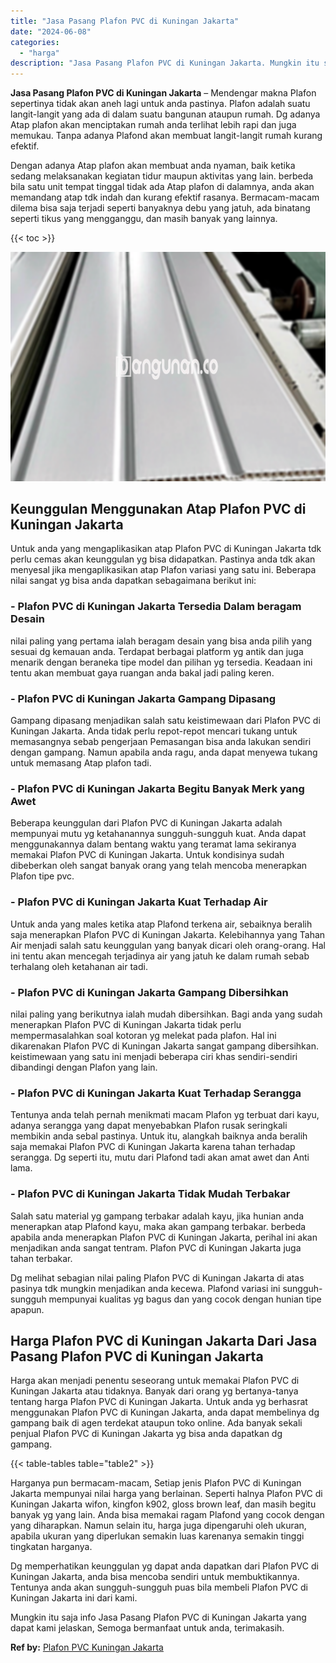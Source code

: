 ```yaml
---
title: "Jasa Pasang Plafon PVC di Kuningan Jakarta"
date: "2024-06-08"
categories: 
  - "harga"
description: "Jasa Pasang Plafon PVC di Kuningan Jakarta. Mungkin itu saja info Jasa Pasang Plafon PVC di Kuningan Jakarta yang dapat kami jelaskan, Semoga bermanfaat untu..."
---
```


**Jasa Pasang Plafon PVC di Kuningan Jakarta** – Mendengar makna Plafon sepertinya tidak akan aneh lagi untuk anda pastinya. Plafon adalah suatu langit-langit yang ada di dalam suatu bangunan ataupun rumah. Dg adanya Atap plafon akan menciptakan rumah anda terlihat lebih rapi dan juga memukau. Tanpa adanya Plafond akan membuat langit-langit rumah kurang efektif.

Dengan adanya Atap plafon akan membuat anda nyaman, baik ketika sedang melaksanakan kegiatan tidur maupun aktivitas yang lain. berbeda bila satu unit tempat tinggal tidak ada Atap plafon di dalamnya, anda akan memandang atap tdk indah dan kurang efektif rasanya. Bermacam-macam dilema bisa saja terjadi seperti banyaknya debu yang jatuh, ada binatang seperti tikus yang mengganggu, dan masih banyak yang lainnya.

{{< toc >}}

![Jasa Pasang Plafon PVC di Kuningan Jakarta](/images/flafond-pvc-murah11.png)

## Keunggulan Menggunakan Atap Plafon PVC di Kuningan Jakarta

Untuk anda yang mengaplikasikan atap Plafon PVC di Kuningan Jakarta tdk perlu cemas akan keunggulan yg bisa didapatkan. Pastinya anda tdk akan menyesal jika mengaplikasikan atap Plafon variasi yang satu ini. Beberapa nilai sangat yg bisa anda dapatkan sebagaimana berikut ini:

### \- Plafon PVC di Kuningan Jakarta Tersedia Dalam beragam Desain

nilai paling yang pertama ialah beragam desain yang bisa anda pilih yang sesuai dg kemauan anda. Terdapat berbagai platform yg antik dan juga menarik dengan beraneka tipe model dan pilihan yg tersedia. Keadaan ini tentu akan membuat gaya ruangan anda bakal jadi paling keren.

### \- Plafon PVC di Kuningan Jakarta Gampang Dipasang

Gampang dipasang menjadikan salah satu keistimewaan dari Plafon PVC di Kuningan Jakarta. Anda tidak perlu repot-repot mencari tukang untuk memasangnya sebab pengerjaan Pemasangan bisa anda lakukan sendiri dengan gampang. Namun apabila anda ragu, anda dapat menyewa tukang untuk memasang Atap plafon tadi.

### \- Plafon PVC di Kuningan Jakarta Begitu Banyak Merk yang Awet

Beberapa keunggulan dari Plafon PVC di Kuningan Jakarta adalah mempunyai mutu yg ketahanannya sungguh-sungguh kuat. Anda dapat menggunakannya dalam bentang waktu yang teramat lama sekiranya memakai Plafon PVC di Kuningan Jakarta. Untuk kondisinya sudah dibeberkan oleh sangat banyak orang yang telah mencoba menerapkan Plafon tipe pvc.

### \- Plafon PVC di Kuningan Jakarta Kuat Terhadap Air

Untuk anda yang males ketika atap Plafond terkena air, sebaiknya beralih saja menerapkan Plafon PVC di Kuningan Jakarta. Kelebihannya yang Tahan Air menjadi salah satu keunggulan yang banyak dicari oleh orang-orang. Hal ini tentu akan mencegah terjadinya air yang jatuh ke dalam rumah sebab terhalang oleh ketahanan air tadi.

### \- Plafon PVC di Kuningan Jakarta Gampang Dibersihkan

nilai paling yang berikutnya ialah mudah dibersihkan. Bagi anda yang sudah menerapkan Plafon PVC di Kuningan Jakarta tidak perlu mempermasalahkan soal kotoran yg melekat pada plafon. Hal ini dikarenakan Plafon PVC di Kuningan Jakarta sangat gampang dibersihkan. keistimewaan yang satu ini menjadi beberapa ciri khas sendiri-sendiri dibandingi dengan Plafon yang lain.

### \- Plafon PVC di Kuningan Jakarta Kuat Terhadap Serangga

Tentunya anda telah pernah menikmati macam Plafon yg terbuat dari kayu, adanya serangga yang dapat menyebabkan Plafon rusak seringkali membikin anda sebal pastinya. Untuk itu, alangkah baiknya anda beralih saja memakai Plafon PVC di Kuningan Jakarta karena tahan terhadap serangga. Dg seperti itu, mutu dari Plafond tadi akan amat awet dan Anti lama.

### \- Plafon PVC di Kuningan Jakarta Tidak Mudah Terbakar

Salah satu material yg gampang terbakar adalah kayu, jika hunian anda menerapkan atap Plafond kayu, maka akan gampang terbakar. berbeda apabila anda menerapkan Plafon PVC di Kuningan Jakarta, perihal ini akan menjadikan anda sangat tentram. Plafon PVC di Kuningan Jakarta juga tahan terbakar.

Dg melihat sebagian nilai paling Plafon PVC di Kuningan Jakarta di atas pasinya tdk mungkin menjadikan anda kecewa. Plafond variasi ini sungguh-sungguh mempunyai kualitas yg bagus dan yang cocok dengan hunian tipe apapun.

## Harga Plafon PVC di Kuningan Jakarta Dari Jasa Pasang Plafon PVC di Kuningan Jakarta

Harga akan menjadi penentu seseorang untuk memakai Plafon PVC di Kuningan Jakarta atau tidaknya. Banyak dari orang yg bertanya-tanya tentang harga Plafon PVC di Kuningan Jakarta. Untuk anda yg berhasrat menggunakan Plafon PVC di Kuningan Jakarta, anda dapat membelinya dg gampang baik di agen terdekat ataupun toko online. Ada banyak sekali penjual Plafon PVC di Kuningan Jakarta yg bisa anda dapatkan dg gampang.

{{< table-tables table="table2" >}}

Harganya pun bermacam-macam, Setiap jenis Plafon PVC di Kuningan Jakarta mempunyai nilai harga yang berlainan. Seperti halnya Plafon PVC di Kuningan Jakarta wifon, kingfon k902, gloss brown leaf, dan masih begitu banyak yg yang lain. Anda bisa memakai ragam Plafond yang cocok dengan yang diharapkan. Namun selain itu, harga juga dipengaruhi oleh ukuran, apabila ukuran yang diperlukan semakin luas karenanya semakin tinggi tingkatan harganya.

Dg memperhatikan keunggulan yg dapat anda dapatkan dari Plafon PVC di Kuningan Jakarta, anda bisa mencoba sendiri untuk membuktikannya. Tentunya anda akan sungguh-sungguh puas bila membeli Plafon PVC di Kuningan Jakarta ini dari kami.

Mungkin itu saja info Jasa Pasang Plafon PVC di Kuningan Jakarta yang dapat kami jelaskan, Semoga bermanfaat untuk anda, terimakasih.

**Ref by:** [Plafon PVC Kuningan Jakarta](https://id.wikipedia.org/wiki/Plafon)
